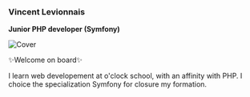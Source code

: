 ### Vincent Levionnais 

**Junior PHP developer (Symfony)**

![Cover](https://github.com/vincentlevionnais/vincentlevionnais/master/img/cover.jpg)  

✨Welcome on board✨

I learn web developement at o'clock school, with an affinity with PHP. I choice the specialization Symfony for closure my formation.
